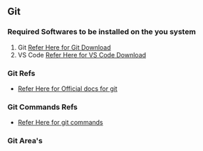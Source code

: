 Git
---

### Required  Softwares to be installed on the you system 

1. Git [Refer Here for Git Download](https://www.git-scm.com/downloads)
2. VS Code [Refer Here for VS Code Download](https://code.visualstudio.com/download)

### Git Refs

* [Refer Here for Official docs for git](https://www.atlassian.com/git/tutorials/what-is-version-control)

### Git Commands Refs

* [Refer Here for git commands](https://www.atlassian.com/git/tutorials/setting-up-a-repository)

### Git Area's 

